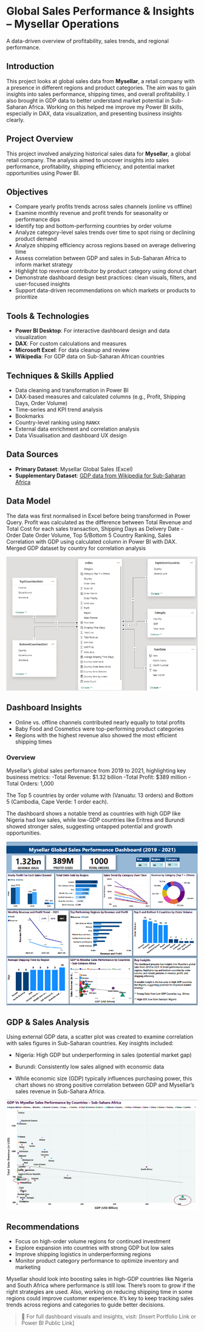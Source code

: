 # Global Sales Performance & Insights – Mysellar Operations
A data-driven overview of profitability, sales trends, and regional performance.

## Introduction
This project looks at global sales data from **Mysellar**, a retail company with a presence in different regions and product categories. The aim was to gain insights into sales performance, shipping times, and overall profitability. I also brought in GDP data to better understand market potential in Sub-Saharan Africa. Working on this helped me improve my Power BI skills, especially in DAX, data visualization, and presenting business insights clearly.

## Project Overview
This project involved analyzing historical sales data for **Mysellar**, a global retail company. The analysis aimed to uncover insights into sales performance, profitability, shipping efficiency, and potential market opportunities using Power BI.

## Objectives
- Compare yearly profits trends across sales channels (online vs offline)
- Examine monthly revenue and profit trends for seasonality or performance dips
- Identify top and bottom-performing countries by order volume
- Analyze category-level sales trends over time to spot rising or declining product demand
- Analyze shipping efficiency across regions based on average delivering time
- Assess correlation between GDP and sales in Sub-Saharan Africa to inform market strategy
- Highlight top revenue contributor by product category using donut chart
- Demonstrate dashboard design best practices: clean visuals, filters, and user-focused insights
- Support data-driven recommendations on which markets or products to prioritize

## Tools & Technologies
- **Power BI Desktop**: For interactive dashboard design and data visualization
- **DAX**: For custom calculations and measures
- **Microsoft Excel**: For data cleanup and review
- **Wikipedia**: For GDP data on Sub-Saharan African countries

## Techniques & Skills Applied
- Data cleaning and transformation in Power BI
- DAX-based measures and calculated columns (e.g., Profit, Shipping Days, Order Volume)
- Time-series and KPI trend analysis
- Bookmarks
- Country-level ranking using `RANKX`
- External data enrichment and correlation analysis
- Data Visualisation and dashboard UX design

## Data Sources
- **Primary Dataset**: Mysellar Global Sales (Excel)
- **Supplementary Dataset**:
<a href = "https://en.wikipedia.org/wiki/List_of_African_countries_by_GDP_(nominal)"> GDP data from Wikipedia for Sub-Saharan Africa </a>

## Data Model
The data was first normalised in Excel before being transformed in Power Query. Profit was calculated as the difference between Total Revenue and Total Cost for each sales transaction, Shipping Days as Delivery Date - Order Date
Order Volume, Top 5/Bottom 5 Country Ranking, Sales Correlation with GDP using calculated column in Power BI with DAX.
Merged GDP dataset by country for correlation analysis

![Data Model](https://github.com/GloryAfiakurue/Sales-Performance-Insights-Mysellar-Global-Operations/blob/main/Images/Final%20Model%20View.png)

## Dashboard Insights
- Online vs. offline channels contributed nearly equally to total profits
- Baby Food and Cosmetics were top-performing product categories
- Regions with the highest revenue also showed the most efficient shipping times

### Overview
Mysellar’s global sales performance from 2019 to 2021, highlighting key business metrics:
-Total Revenue: $1.32 billion
-Total Profit: $389 million
-Total Orders: 1,000

The Top 5 countries by order volume with (Vanuatu: 13 orders) and Bottom 5 (Cambodia, Cape Verde: 1 order each).

The dashboard shows a notable trend as countries with high GDP like Nigeria had low sales, while low-GDP countries like Eritrea and Burundi showed stronger sales, suggesting untapped potential and growth opportunities.

![Dashboard](https://github.com/GloryAfiakurue/Sales-Performance-Insights-Mysellar-Global-Operations/blob/main/Images/Final%20Dashboard.png)

## GDP & Sales Analysis
Using external GDP data, a scatter plot was created to examine correlation with sales figures in Sub-Saharan countries. Key insights included:

- Nigeria: High GDP but underperforming in sales (potential market gap)

- Burundi: Consistently low sales aligned with economic data

- While economic size (GDP) typically influences purchasing power, this chart shows no strong positive correlation between GDP and Mysellar’s sales revenue in Sub-Sahara Africa.

![Gdp Vs Mysella Sales Performance](https://github.com/GloryAfiakurue/Sales-Performance-Insights-Mysellar-Global-Operations/blob/main/Images/Final%20Gdp%20Vs%20Mysellar%20Sales%20Performance%20by%20Countries%20-%20Sub-Sahara%20Africa.png)

## Recommendations
- Focus on high-order volume regions for continued investment
- Explore expansion into countries with strong GDP but low sales
- Improve shipping logistics in underperforming regions
- Monitor product category performance to optimize inventory and marketing
  
Mysellar should look into boosting sales in high-GDP countries like Nigeria and South Africa where performance is still low. There’s room to grow if the right strategies are used. Also, working on reducing shipping time in some regions could improve customer experience. It’s key to keep tracking sales trends across regions and categories to guide better decisions.

> 🔗 For full dashboard visuals and insights, visit: [Insert Portfolio Link or Power BI Public Link]

